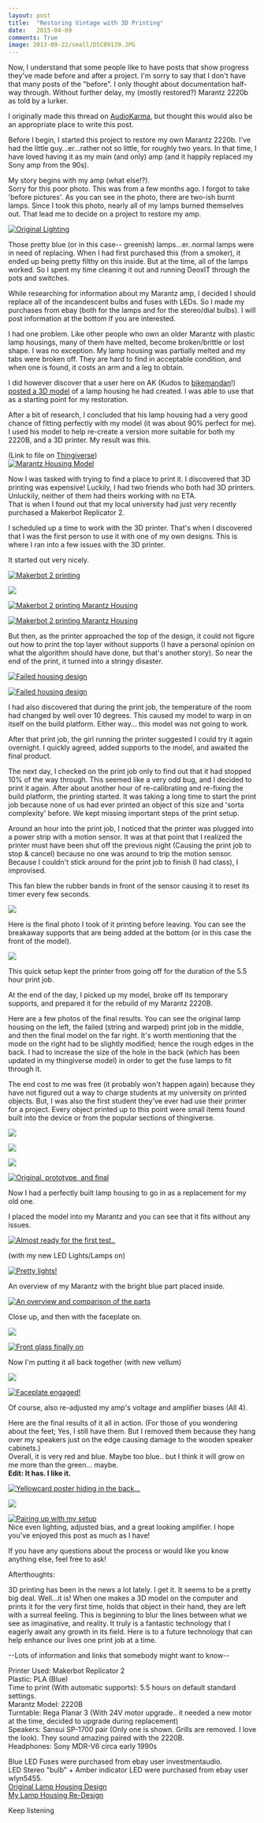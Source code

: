 ```yaml
---
layout: post
title:  "Restoring Vintage with 3D Printing"
date:   2015-04-09
comments: True
image: 2013-09-22/small/DSC09139.JPG
---
```


<p class="intro"><span class="dropcap">N</span>ow, I understand that some people like to have posts that show progress they've made before and after a project. I'm sorry to say that I don't have that many posts of the "before". I only thought about documentation half-way through. Without further delay, my (mostly restored?) Marantz 2220b as told by a lurker.</p>

I originally made this thread on [AudioKarma](http://www.audiokarma.org/forums/showthread.php?p=7108861), but thought this would also be an appropriate place to write this post.

Before I begin, I started this project to restore my own Marantz 2220b. I've had the little guy...er...rather not so little, for roughly two years. In that time, I have loved having it as my main (and only) amp (and it happily replaced my Sony amp from the 90s).

My story begins with my amp (what else!?).  
Sorry for this poor photo. This was from a few months ago. I forgot to take 'before pictures'. As you can see in the photo, there are two-ish burnt lamps. Since I took this photo, nearly all of my lamps burned themselves out. That lead me to decide on a project to restore my amp.

[![](/assets/img/2013-09-22/small/bHhSN6f.jpg "Original Lighting")](/assets/img/2013-09-22/full/bHhSN6f.jpg "Original Lighting")

Those pretty blue (or in this case-- greenish) lamps...er..normal lamps were in need of replacing. When I had first purchased this (from a smoker), it ended up being pretty filthy on this inside. But at the time, all of the lamps worked. So I spent my time cleaning it out and running DeoxIT through the pots and switches. 

While researching for information about my Marantz amp, I decided I should replace all of the incandescent bulbs and fuses with LEDs. So I made my purchases from ebay (both for the lamps and for the stereo/dial bulbs). I will post information at the bottom if you are interested. 

I had one problem. Like other people who own an older Marantz with plastic lamp housings, many of them have melted, become broken/brittle or lost shape. I was no exception. My lamp housing was partially melted and my tabs were broken off. They are hard to find in acceptable condition, and when one is found, it costs an arm and a leg to obtain.

I did however discover that a user here on AK (Kudos to [bikemandan](http://www.audiokarma.org/forums/member.php?u=78937)!) [posted a 3D model](http://www.audiokarma.org/forums/showthread.php?t=467773) of a lamp housing he had created. I was able to use that as a starting point for my restoration. 

After a bit of research, I concluded that his lamp housing had a very good chance of fitting perfectly with my model (it was about 90% perfect for me). I used his model to help re-create a version more suitable for both my 2220B, and a 3D printer. My result was this. 

(Link to file on [Thingiverse](http://www.thingiverse.com/thing:150349))  
[![](/assets/img/2013-09-22/small/2220B_Lamp_housing_edit_preview_featured.jpg "Marantz Housing Model")](/assets/img/2013-09-22/full/2220B_Lamp_housing_edit_preview_featured.jpg "Marantz Housing Model")

Now I was tasked with trying to find a place to print it. I discovered that 3D printing was expensive! Luckily, I had two friends who both had 3D printers. Unluckily, neither of them had theirs working with no ETA.  
That is when I found out that my local university had just very recently purchased a Makerbot Replicator 2\. 

I scheduled up a time to work with the 3D printer. That's when I discovered that I was the first person to use it with one of my own designs. This is where I ran into a few issues with the 3D printer.

It started out very nicely.

[![Makerbot 2 printing](/assets/img/2013-09-22/small/IMG_0100.JPG "Makerbot 2 printing Marantz Housing")](/assets/img/2013-09-22/full/IMG_0100.JPG "Makerbot 2 printing Marantz Housing")

[![](/assets/img/2013-09-22/small/IMG_0103.JPG)](/assets/img/2013-09-22/full/IMG_0103.JPG)

[![](/assets/img/2013-09-22/small/IMG_0107.JPG "Makerbot 2 printing Marantz Housing")](/assets/img/2013-09-22/full/IMG_0107.JPG "Makerbot 2 printing Marantz Housing")

[![](/assets/img/2013-09-22/small/IMG_0106.JPG "Makerbot 2 printing Marantz Housing")](/assets/img/2013-09-22/full/IMG_0106.JPG "Makerbot 2 printing Marantz Housing")

But then, as the printer approached the top of the design, it could not figure out how to print the top layer without supports (I have a personal opinion on what the algorithm should have done, but that's another story). So near the end of the print, it turned into a stringy disaster. 

[![](/assets/img/2013-09-22/small/IMG_0110.JPG "Failed housing design")](/assets/img/2013-09-22/full/IMG_0110.JPG "Failed housing design")

[![](/assets/img/2013-09-22/small/IMG_0108.JPG "Failed housing design")](/assets/img/2013-09-22/full/IMG_0108.JPG "Failed housing design")

I had also discovered that during the print job, the temperature of the room had changed by well over 10 degrees. This caused my model to warp in on itself on the build platform. Either way... this model was not going to work. 

After that print job, the girl running the printer suggested I could try it again overnight. I quickly agreed, added supports to the model, and awaited the final product.

The next day, I checked on the print job only to find out that it had stopped 10% of the way through. This seemed like a very odd bug, and I decided to print it again. After about another hour of re-calibrating and re-fixing the build platform, the printing started. It was taking a long time to start the print job because none of us had ever printed an object of this size and 'sorta complexity' before. We kept missing important steps of the print setup.

Around an hour into the print job, I noticed that the printer was plugged into a power strip with a motion sensor. It was at that point that I realized the printer must have been shut off the previous night (Causing the print job to stop & cancel) because no one was around to trip the motion sensor. Because I couldn't stick around for the print job to finish (I had class), I improvised. 

This fan blew the rubber bands in front of the sensor causing it to reset its timer every few seconds.

[![](/assets/img/2013-09-22/small/2013-09-10%2012.04.14.jpg)](/assets/img/2013-09-22/full/2013-09-10%2012.04.14.jpg)

Here is the final photo I took of it printing before leaving. You can see the breakaway supports that are being added at the bottom (or in this case the front of the model).

[![](/assets/img/2013-09-22/small/2013-09-10%2011.48.39.jpg)](/assets/img/2013-09-22/full/2013-09-10%2011.48.39.jpg)

This quick setup kept the printer from going off for the duration of the 5.5 hour print job.

At the end of the day, I picked up my model, broke off its temporary supports, and prepared it for the rebuild of my Marantz 2220B.

Here are a few photos of the final results. You can see the original lamp housing on the left, the failed (string and warped) print job in the middle, and then the final model on the far right. It's worth mentioning that the mode on the right had to be slightly modified; hence the rough edges in the back. I had to increase the size of the hole in the back (which has been updated in my thingiverse model) in order to get the fuse lamps to fit through it.

The end cost to me was free (it probably won't happen again) because they have not figured out a way to charge students at my university on printed objects. But, I was also the first student they've ever had use their printer for a project. Every object printed up to this point were small items found built into the device or from the popular sections of thingiverse.

[![](/assets/img/2013-09-22/small/DSC09132.JPG)](/assets/img/2013-09-22/full/DSC09132.JPG)

[![](/assets/img/2013-09-22/small/DSC09131.JPG)](/assets/img/2013-09-22/full/DSC09131.JPG)

[![](/assets/img/2013-09-22/small/DSC09130.JPG)](/assets/img/2013-09-22/full/DSC09130.JPG)

[![](/assets/img/2013-09-22/small/DSC09129.JPG "Original, prototype, and final")](/assets/img/2013-09-22/full/DSC09129.JPG "Original, prototype, and final")

Now I had a perfectly built lamp housing to go in as a replacement for my old one. 

I placed the model into my Marantz and you can see that it fits without any issues.

[![](/assets/img/2013-09-22/small/DSC09138.JPG "Almost ready for the first test..")](/assets/img/2013-09-22/full/DSC09138.JPG "Almost ready for the first test..")

(with my new LED Lights/Lamps on)

[![](/assets/img/2013-09-22/small/DSC09137.JPG "Pretty lights!")](/assets/img/2013-09-22/full/DSC09137.JPG "Pretty lights!")

An overview of my Marantz with the bright blue part placed inside.

[![](/assets/img/2013-09-22/small/DSC09139.JPG "An overview and comparison of the parts")](/assets/img/2013-09-22/full/DSC09139.JPG "An overview and comparison of the parts")

Close up, and then with the faceplate on. 

[![](/assets/img/2013-09-22/small/DSC09140.JPG)](/assets/img/2013-09-22/full/DSC09140.JPG)

[![](/assets/img/2013-09-22/small/DSC09141.JPG "Front glass finally on")](/assets/img/2013-09-22/full/DSC09141.JPG "Front glass finally on")

Now I'm putting it all back together (with new vellum)

[![](/assets/img/2013-09-22/small/DSC09144.JPG)](/assets/img/2013-09-22/full/DSC09144.JPG)

[![](/assets/img/2013-09-22/small/DSC09145.JPG "Faceplate engaged!")](/assets/img/2013-09-22/full/DSC09145.JPG "Faceplate engaged!")

Of course, also re-adjusted my amp's voltage and amplifier biases (All 4).

Here are the final results of it all in action. (For those of you wondering about the feet; Yes, I still have them. But I removed them because they hang over my speakers just on the edge causing damage to the wooden speaker cabinets.)  
Overall, it is very red and blue. Maybe too blue.. but I think it will grow on me more than the green... maybe.  
**Edit: It has. I like it.**

[![](/assets/img/2013-09-22/small/DSC09158.JPG "Yellowcard poster hiding in the back...")](/assets/img/2013-09-22/full/DSC09158.JPG "Yellowcard poster hiding in the back...")

[![](/assets/img/2013-09-22/small/DSC09157.JPG)](/assets/img/2013-09-22/full/DSC09157.JPG)

[![](/assets/img/2013-09-22/small/DSC09152.JPG "Pairing up with my setup")](/assets/img/2013-09-22/full/DSC09152.JPG "Pairing up with my setup")  
Nice even lighting, adjusted bias, and a great looking amplifier. I hope you've enjoyed this post as much as I have!

If you have any questions about the process or would like you know anything else, feel free to ask!

Afterthoughts:

3D printing has been in the news a lot lately. I get it. It seems to be a pretty big deal. Well...it is! When one makes a 3D model on the computer and prints it for the very first time, holds that object in their hand, they are left with a surreal feeling. This is beginning to blur the lines between what we see as imaginative, and reality. It truly is a fantastic technology that I eagerly await any growth in its field. Here is to a future technology that can help enhance our lives one print job at a time.

--Lots of information and links that somebody might want to know--

Printer Used: Makerbot Replicator 2  
Plastic: PLA (Blue)  
Time to print (With automatic supports): 5.5 hours on default standard settings.  
Marantz Model: 2220B  
Turntable: Rega Planar 3 (With 24V motor upgrade.. it needed a new motor at the time, decided to upgrade during replacement)  
Speakers: Sansui SP-1700 pair (Only one is shown. Grills are removed. I love the look). They sound amazing paired with the 2220B.  
Headphones: Sony MDR-V6 circa early 1990s

Blue LED Fuses were purchased from ebay user investmentaudio.  
LED Stereo "bulb" + Amber indicator LED were purchased from ebay user wlyn5455.  
[Original Lamp Housing Design](http://www.thingiverse.com/thing:30132)  
[My Lamp Housing Re-Design](http://www.thingiverse.com/thing:150349)

Keep listening
